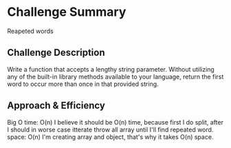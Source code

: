 # Challenge Summary
Reapeted words

## Challenge Description
Write a function that accepts a lengthy string parameter.
Without utilizing any of the built-in library methods available to your language, return the first word to occur more than once in that provided string.

## Approach & Efficiency
Big O 
time: O(n) I believe it should be O(n) time, because first I do split, after I should in worse case itterate throw all array until I'll find repeated word.
space: O(n) I'm creating array and object, that's why it takes O(n) space.

